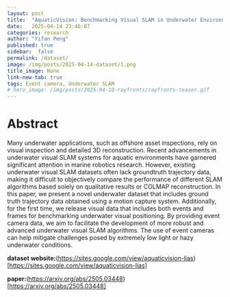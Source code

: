 ```yaml
---
layout: post
title:  "AquaticVision: Benchmarking Visual SLAM in Underwater Environment with Events and Frames"
date:   2025-04-14 23:46:07
categories: research
author: "Yifan Peng"
published: true
sidebar:  false
permalink: /dataset/
image: /img/posts/2025-04-14-dataset/1.png
title_image: None
link-new-tab: true
tags: Event camera, Underwater SLAM
# hero_image: /img/posts/2025-04-10-rayfronts/rayfronts-teaser.gif
---
```


# Abstract

Many underwater applications, such as offshore asset inspections, rely on visual inspection and detailed 3D reconstruction. Recent advancements in underwater visual SLAM systems for aquatic environments have garnered significant attention in marine robotics research. However, existing underwater visual SLAM datasets often lack groundtruth trajectory data, making it difficult to objectively compare the performance of different SLAM algorithms based solely on qualitative results or COLMAP reconstruction. In this paper, we present a novel underwater dataset that includes ground truth trajectory data obtained using a motion capture system. Additionally, for the first time, we release visual data that includes both events and frames for benchmarking underwater visual positioning. By providing event camera data, we aim to facilitate the development of more robust and advanced underwater visual SLAM algorithms. The use of event cameras can help mitigate challenges posed by extremely low light or hazy underwater conditions.

**dataset website:**(https://sites.google.com/view/aquaticvision-lias)[https://sites.google.com/view/aquaticvision-lias]

**paper:**(https://arxiv.org/abs/2505.03448)[https://arxiv.org/abs/2505.03448]